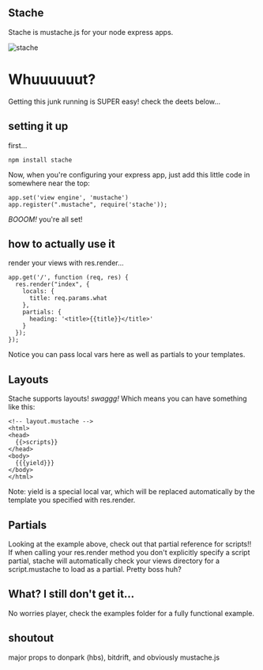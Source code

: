 Stache
------
Stache is mustache.js for your node express apps.

![stache](http://f.cl.ly/items/1C3o2G3a121b1W1h0L1o/draft_lens8690031module75775171photo_1261762807mustacheold.jpg)

Whuuuuuut?
==========

Getting this junk running is SUPER easy! check the deets below...

setting it up
-------------

first...

    npm install stache

Now, when you're configuring your express app, just add this little code in somewhere near the top:

    app.set('view engine', 'mustache')
    app.register(".mustache", require('stache'));

*BOOOM!* you're all set!

how to actually use it
----------------------

render your views with res.render...

    app.get('/', function (req, res) {
      res.render("index", {
        locals: {
          title: req.params.what
        },
        partials: {
          heading: '<title>{{title}}</title>'
        }
      });
    });

Notice you can pass local vars here as well as partials to your templates.


Layouts
-------

Stache supports layouts! *swaggg!* Which means you can have something like this:

    <!-- layout.mustache -->
    <html>
    <head>
      {{>scripts}}
    </head>
    <body>
      {{{yield}}}
    </body>
    </html>

Note: yield is a special local var, which will be replaced automatically by the template you specified with res.render.


Partials
--------

Looking at the example above, check out that partial reference for scripts!! If when calling your res.render method you don't explicitly specify a script partial, stache will automatically check your views directory for a script.mustache to load as a partial. Pretty boss huh?

What? I still don't get it...
-----------------------------

No worries player, check the examples folder for a fully functional example.


shoutout
--------
major props to donpark (hbs), bitdrift, and obviously mustache.js